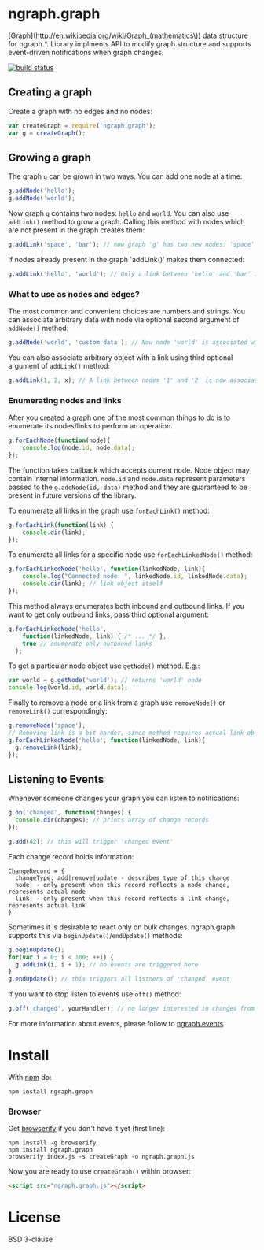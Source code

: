ngraph.graph
============

[Graph](http://en.wikipedia.org/wiki/Graph_(mathematics\)) data structure for ngraph.\*. Library implments API to modify graph structure and supports event-driven notifications when graph changes.

[![build status](https://secure.travis-ci.org/anvaka/ngraph.graph.png)](http://travis-ci.org/anvaka/ngraph.graph)

## Creating a graph
Create a graph with no edges and no nodes:

``` js
var createGraph = require('ngraph.graph');
var g = createGraph();
```

## Growing a graph
The graph `g` can be grown in two ways. You can add one node at a time:

``` js
g.addNode('hello'); 
g.addNode('world'); 
```

Now graph `g` contains two nodes: `hello` and `world`. You can also use `addLink()` method to grow a graph. Calling this method with nodes which are not present in the graph creates them:

``` js
g.addLink('space', 'bar'); // now graph 'g' has two new nodes: 'space' and 'bar'
```

If nodes already present in the graph 'addLink()' makes them connected:

``` js
g.addLink('hello', 'world'); // Only a link between 'hello' and 'bar' is created. No new nodes.
```

### What to use as nodes and edges?
The most common and convenient choices are numbers and strings. You can associate arbitrary data with node via optional second argument of `addNode()` method:

``` js
g.addNode('world', 'custom data'); // Now node 'world' is associated with a string object 'custom data'
```

You can also associate arbitrary object with a link using third optional argument of `addLink()` method:

``` js
g.addLink(1, 2, x); // A link between nodes '1' and '2' is now associated with object 'x'
```

### Enumerating nodes and links
After you created a graph one of the most common things to do is to enumerate its nodes/links to perform an operation.

``` js
g.forEachNode(function(node){
    console.log(node.id, node.data);
});
```

The function takes callback which accepts current node. Node object may contain internal information. `node.id` and `node.data` represent parameters passed to the `g.addNode(id, data)` method and they are guaranteed to be present in future versions of the library.

To enumerate all links in the graph use `forEachLink()` method:

``` js
g.forEachLink(function(link) {
    console.dir(link);
});
```

To enumerate all links for a specific node use `forEachLinkedNode()` method:
``` js
g.forEachLinkedNode('hello', function(linkedNode, link){
    console.log("Connected node: ", linkedNode.id, linkedNode.data); 
    console.dir(link); // link object itself
});
```

This method always enumerates both inbound and outbound links. If you want to get only outbound links, pass third optional argument:
``` js
g.forEachLinkedNode('hello',
    function(linkedNode, link) { /* ... */ },
    true // enumerate only outbound links
  );
```

To get a particular node object use `getNode()` method. E.g.:

``` js
var world = g.getNode('world'); // returns 'world' node
console.log(world.id, world.data);
```

Finally to remove a node or a link from a graph use `removeNode()` or `removeLink()` correspondingly:

``` js
g.removeNode('space');
// Removing link is a bit harder, since method requires actual link object:
g.forEachLinkedNode('hello', function(linkedNode, link){
  g.removeLink(link); 
});
```

## Listening to Events
Whenever someone changes your graph you can listen to notifications:

``` js
g.on('changed', function(changes) {
  console.dir(changes); // prints array of change records
});

g.add(42); // this will trigger 'changed event'
```

Each change record holds information:

```
ChangeRecord = {
  changeType: add|remove|update - describes type of this change
  node: - only present when this record reflects a node change, represents actual node
  link: - only present when this record reflects a link change, represents actual link
}
```

Sometimes it is desirable to react only on bulk changes. ngraph.graph supports this via `beginUpdate()`/`endUpdate()` methods:

``` js
g.beginUpdate();
for(var i = 0; i < 100; ++i) {
  g.addLink(i, i + 1); // no events are triggered here
}
g.endUpdate(); // this triggers all listners of 'changed' event
```

If you want to stop listen to events use `off()` method:
``` js
g.off('changed', yourHandler); // no longer interested in changes from graph
```

For more information about events, please follow to [ngraph.events](https://github.com/anvaka/ngraph.events)

Install
=======

With [npm](http://npmjs.org) do:

```
npm install ngraph.graph
```

### Browser
Get [browserify](http://browserify.org/) if you don't have it yet (first line):

```
npm install -g browserify
npm install ngraph.graph
browserify index.js -s createGraph -o ngraph.graph.js
```

Now you are ready to use ```createGraph()``` within browser:
``` html
<script src="ngraph.graph.js"></script>
```

License
=======
BSD 3-clause
